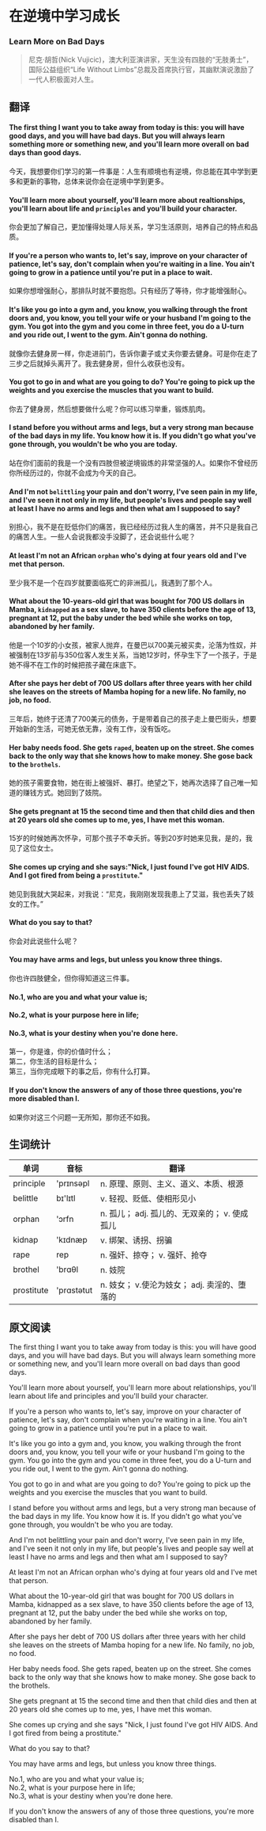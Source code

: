 # 在逆境中学习成长
### Learn More on Bad Days
>尼克·胡哲(Nick Vujicic)，澳大利亚演讲家，天生没有四肢的“无肢勇士”，国际公益组织“Life Without Limbs”总裁及首席执行官，其幽默演说激励了一代人积极面对人生。

## 翻译
#### The first thing I want you to take away from today is this: you will have good days, and you will have bad days. But you will always learn something more or something new, and you'll learn more overall on bad days than good days.
今天，我想要你们学习的第一件事是：人生有顺境也有逆境，你总能在其中学到更多和更新的事物，总体来说你会在逆境中学到更多。
#### You'll learn more about yourself, you'll learn more about realtionships, you'll learn about life and `principles` and you'll build your character.
你会更加了解自己，更加懂得处理人际关系，学习生活原则，培养自己的特点和品质。
#### If you're a person who wants to, let's say, improve on your character of patience, let's say, don't complain when you're waiting in a line. You ain't going to grow in a patience until you're put in a place to wait.
如果你想增强耐心，那排队时就不要抱怨。只有经历了等待，你才能增强耐心。
#### It's like you go into a gym and, you know, you walking through the front doors and, you know, you tell your wife or your husband I'm going to the gym. You got into the gym and you come in three feet, you do a U-turn and you ride out, I went to the gym. Ain't gonna do nothing.
就像你去健身房一样，你走进前门，告诉你妻子或丈夫你要去健身。可是你在走了三步之后就掉头离开了。我去健身房，但什么收获也没有。
#### You got to go in and what are you going to do? You're going to pick up the weights and you exercise the muscles that you want to build.
你去了健身房，然后想要做什么呢？你可以练习举重，锻炼肌肉。
#### I stand before you without arms and legs, but a very strong man because of the bad days in my life. You know how it is. If you didn't go what you've gone through, you wouldn't be who you are today.
站在你们面前的我是一个没有四肢但被逆境锻炼的非常坚强的人。如果你不曾经历你所经历过的，你就不会成为今天的自己。
#### And I'm not `belittling` your pain and don't worry, I've seen pain in my life, and I've seen it not only in my life, but people's lives and people say well at least I have no arms and legs and then what am I supposed to say?
别担心，我不是在贬低你们的痛苦，我已经经历过我人生的痛苦，并不只是我自己的痛苦人生。一些人会说我都没手没脚了，还会说些什么呢？
#### At least I'm not an African `orphan` who's dying at four years old and I've met that person.
至少我不是一个在四岁就要面临死亡的非洲孤儿，我遇到了那个人。
#### What about the 10-years-old girl that was bought for 700 US dollars in Mamba, `kidnapped` as a sex slave, to have 350 clients before the age of 13, pregnant at 12, put the baby under the bed while she works on top, abandoned by her family.
他是一个10岁的小女孩，被家人抛弃，在曼巴以700美元被买卖，沦落为性奴，并被强制在13岁前与350位客人发生关系，当她12岁时，怀孕生下了一个孩子，于是她不得不在工作的时候把孩子藏在床底下。
#### After she pays her debt of 700 US dollars after three years with her child she leaves on the streets of Mamba hoping for a new life. No family, no job, no food.
三年后，她终于还清了700美元的债务，于是带着自己的孩子走上曼巴街头，想要开始新的生活，可她无依无靠，没有工作，没有饭吃。
#### Her baby needs food. She gets `raped`, beaten up on the street. She comes back to the only way that she knows how to make money. She gose back to the `brothels`.
她的孩子需要食物，她在街上被强奸、暴打。绝望之下，她再次选择了自己唯一知道的赚钱方式。她回到了妓院。
#### She gets pregnant at 15 the second time and then that child dies and then at 20 years old she comes up to me, yes, I have met this woman.
15岁的时候她再次怀孕，可那个孩子不幸夭折。等到20岁时她来见我，是的，我见了这位女士。
#### She comes up crying and she says:"Nick, I just found I've got HIV AIDS. And I got fired from being a `prostitute`."
她见到我就大哭起来，对我说：“尼克，我刚刚发现我患上了艾滋，我也丢失了妓女的工作。”
#### What do you say to that?
你会对此说些什么呢？
#### You may have arms and legs, but unless you know three things.
你也许四肢健全，但你得知道这三件事。
#### No.1, who are you and what your value is;  
#### No.2, what is your purpose here in life;  
#### No.3, what is your destiny when you're done here.
第一，你是谁，你的价值时什么；  
第二，你生活的目标是什么；  
第三，当你完成眼下的事之后，你有什么打算。
#### If you don't know the answers of any of those three questions, you're more disabled than I.
如果你对这三个问题一无所知，那你还不如我。
## 生词统计
| 单词 | 音标 | 翻译 |
|-|-|-|
| principle | 'prɪnsəpl | n. 原理、原则、主义、道义、本质、根源 |
| belittle | bɪ'lɪtl | v. 轻视、贬低、使相形见小 |
| orphan | 'ɔrfn | n. 孤儿； adj. 孤儿的、无双亲的； v. 使成孤儿 |
| kidnap | 'kɪdnæp | v. 绑架、诱拐、拐骗 |
| rape | rep | n. 强奸、掠夺； v. 强奸、抢夺 |
| brothel | 'brɑθl | n. 妓院 |
| prostitute | 'prɑstətut | n. 妓女； v.使沦为妓女； adj. 卖淫的、堕落的 |

## 原文阅读
The first thing I want you to take away from today is this: you will have good days, and you will have bad days. But you will always learn something more or something new, and you'll learn more overall on bad days than good days.

You'll learn more about yourself, you'll learn more about relationships, you'll learn about life and principles and you'll build your character.

If you're a person who wants to, let's say, improve on your character of patience, let's say, don't complain when you're waiting in a line. You ain't going to grow in a patience until you're put in a place to wait.

It's like you go into a gym and, you know, you walking through the front doors and, you know, you tell your wife or your husband I'm going to the gym. You go into the gym and you come in three feet, you do a U-turn and you ride out, I went to the gym. Ain't gonna do nothing.

You got to go in and what are you going to do? You're going to pick up the weights and you exercise the muscles that you want to build.

I stand before you without arms and legs, but a very strong man because of the bad days in my life. You know how it is. If you didn't go what you've gone through, you wouldn't be who you are today.

And I'm not belittling your pain and don't worry, I've seen pain in my life, and I've seen it not only in my life, but people's lives and people say well at least I have no arms and legs and then what am I supposed to say?

At least I'm not an African orphan who's dying at four years old and I've met that person.

What about the 10-year-old girl that was bought for 700 US dollars in Mamba, kidnapped as a sex slave, to have 350 clients before the age of 13, pregnant at 12, put the baby under the bed while she works on top, abandoned by her family.

After she pays her debt of 700 US dollars after three years with her child she leaves on the streets of Mamba hoping for a new life. No family, no job, no food.

Her baby needs food. She gets raped, beaten up on the street. She comes back to the only way that she knows how to make money. She gose back to the brothels.

She gets pregnant at 15 the second time and then that child dies and then at 20 years old she comes up to me, yes, I have met this woman.

She comes up crying and she says "Nick, I just found I've got HIV AIDS. And I got fired from being a prostitute."

What do you say to that?

You may have arms and legs, but unless you know three things.

No.1, who are you and what your value is;  
No.2, what is your purpose here in life;  
No.3, what is your destiny when you're done here.

If you don't know the answers of any of those three questions, you're more disabled than I.

<src-rtyAudio :src="'https://rtyresources2019.github.io/2019-April/Learn More on Bad Days.mp3'"></src-rtyAudio>